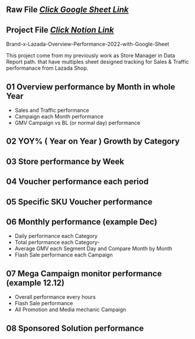 
## Raw File [_Click Google Sheet Link_](https://docs.google.com/spreadsheets/d/1w4XENnSlNQBMUr8b6uPWpecpStQHeg-q/edit?usp=sharing&ouid=108737055658832320010&rtpof=true&sd=true)

## Project File [_Click Notion Link_](https://suphakit-panthu.notion.site/Design-Tracking-Data-Lazada-Shop-performance-eb94488e361a418285e76766ec328ea9?pvs=4)

Brand-x-Lazada-Overview-Performance-2022-with-Google-Sheet

This project come from my previously work as Store Manager in Data Report path. 
that have multiples sheet designed tracking for Sales & Traffic performanace from Lazada Shop.

## 01 Overview performance by Month in whole Year
- Sales and Traffic performance
- Campaign each Month performance
- GMV Campaign vs BL (or normal day) performance
## 02 YOY% ( Year on Year ) Growth by Category
## 03 Store performance by Week
## 04 Voucher performance each period
## 05 Specific SKU Voucher performance
## 06 Monthly performance (example Dec)
- Daily performance each Category
- Total performance each Category-
- Average GMV each Segment Day and Compare Month by Month
- Flash Sale performance each Campaign
## 07 Mega Campaign monitor performance (example 12.12)
- Overall performance every hours
- Flash Sale performance
- All Promotion and Media mechanic Campaign
## 08 Sponsored Solution performance